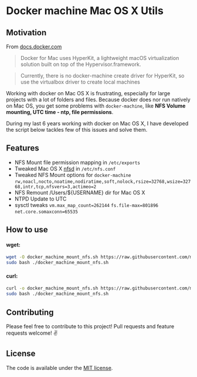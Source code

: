 # Docker machine Mac OS X Utils

## Motivation
From [docs.docker.com](https://docs.docker.com/machine/get-started/)
> Docker for Mac uses HyperKit, a lightweight macOS virtualization solution built on top of the Hypervisor.framework.

> Currently, there is no docker-machine create driver for HyperKit, so use the virtualbox driver to create local machines 

Working with docker on Mac OS X is frustrating, especially for large projects with a lot of folders and files.
Because docker does nor run natively on Mac OS, you get some problems with `docker-machine`, like **NFS Volume mounting, UTC time - ntp, file permissions**. 

During my last 6 years working with docker on Mac OS X, I have developed the script below tackles few of this issues and solve them.

## Features
- NFS Mount file permission mapping in `/etc/exports`
- Tweaked Mac OS X [nfsd](http://www.manpagez.com/man/5/nfs/) in `/etc/nfs.conf`
- Tweaked NFS Mount options for `docker-machine` `rw,noacl,nocto,noatime,nodiratime,soft,nolock,rsize=32768,wsize=32768,intr,tcp,nfsvers=3,actimeo=2`
- NFS Remount /Users/${USERNAME} dir for Mac OS X
- NTPD Update to UTC
- sysctl tweaks `vm.max_map_count=262144` `fs.file-max=801896` `net.core.somaxconn=65535`

## How to use
#### wget:
```bash
wget -O docker_machine_mount_nfs.sh https://raw.githubusercontent.com/me-io/docker-machine-mac-nfs-mount/master/docker_machine_mount_nfs.sh
sudo bash ./docker_machine_mount_nfs.sh
```

#### curl:
```bash
curl -o docker_machine_mount_nfs.sh https://raw.githubusercontent.com/me-io/docker-machine-mac-nfs-mount/master/docker_machine_mount_nfs.sh
sudo bash ./docker_machine_mount_nfs.sh
```


## Contributing

Please feel free to contribute to this project! Pull requests and feature requests welcome! :v:

## License

The code is available under the [MIT license](LICENSE.md).
